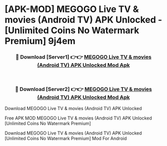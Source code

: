 # [APK-MOD] MEGOGO  Live TV & movies (Android TV) APK Unlocked - [Unlimited Coins No Watermark Premium] 9j4em



<div align="center">
<h3>🔴 Download [Server1] 👉👉 <a href="https://momento.my/?title=MEGOGO__Live_TV_&_movies_(Android_TV)_APK_Unlocked">MEGOGO  Live TV & movies (Android TV) APK Unlocked Mod Apk</a></h3><br>

<h3>🔴 Download [Server2] 👉👉 <a href="https://momento.my/?title=MEGOGO__Live_TV_&_movies_(Android_TV)_APK_Unlocked">MEGOGO  Live TV & movies (Android TV) APK Unlocked Mod Apk</a></h3>
</div>



Download MEGOGO  Live TV & movies (Android TV) APK Unlocked 

Free APK MOD MEGOGO  Live TV & movies (Android TV) APK Unlocked [Unlimited Coins No Watermark Premium]

Download MEGOGO  Live TV & movies (Android TV) APK Unlocked [Unlimited Coins No Watermark Premium] Mod For Android
